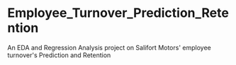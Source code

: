 # Employee_Turnover_Prediction_Retention
An EDA and Regression Analysis project on Salifort Motors' employee turnover's Prediction and Retention
